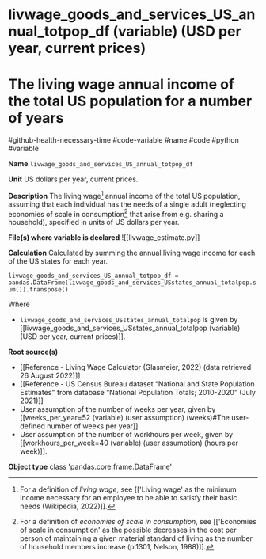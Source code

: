# livwage_goods_and_services_US_annual_totpop_df (variable) (USD per year, current prices)
# The living wage annual income of the total US population for a number of years
#github-health-necessary-time
#code-variable #name #code #python #variable

**Name**
`livwage_goods_and_services_US_annual_totpop_df`

**Unit**
US dollars per year, current prices.

**Description**
The living wage[^livwage] annual income of the total US population, assuming that each individual has the needs of a single adult (neglecting economies of scale in consumption[^ecoscale] that arise from e.g. sharing a household), specified in units of US dollars per year.

**File(s) where variable is declared**
![[livwage_estimate.py]]

**Calculation**
Calculated by summing the annual living wage income for each of the US states for each year.

`livwage_goods_and_services_US_annual_totpop_df	= pandas.DataFrame(livwage_goods_and_services_USstates_annual_totalpop.sum()).transpose()`

Where
- `livwage_goods_and_services_USstates_annual_totalpop` is given by [[livwage_goods_and_services_USstates_annual_totalpop (variable) (USD per year, current prices)]].


**Root source(s)**
- [[Reference - Living Wage Calculator (Glasmeier, 2022) (data retrieved 26 August 2022)]]
- [[Reference - US Census Bureau dataset “National and State Population Estimates" from database “National Population Totals; 2010-2020” (July 2021)]]
- User assumption of the number of weeks per year, given by [[weeks_per_year=52 (variable) (user assumption) (weeks)#The user-defined number of weeks per year]]
- User assumption of the number of workhours per week, given by [[workhours_per_week=40 (variable) (user assumption) (hours per week)]].

**Object type**
class 'pandas.core.frame.DataFrame'


[^ecoscale]: For a definition of *economies of scale in consumption*, see [['Economies of scale in consumption' as the possible decreases in the cost per person of maintaining a given material standard of living as the number of household members increase (p.1301, Nelson, 1988)]].

[^livwage]: For a definition of *living wage*, see [['Living wage' as the minimum income necessary for an employee to be able to satisfy their basic needs (Wikipedia, 2022)]].